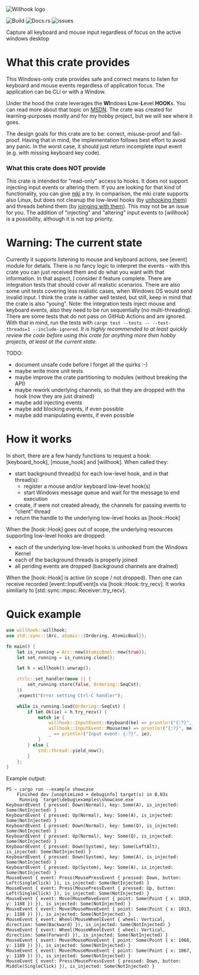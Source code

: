 ![Willhook logo](https://github.com/myood/willhook-rs/raw/main/willhook.png)

![Build](https://github.com/myood/willhook-rs/actions/workflows/build.yml/badge.svg) ![Docs.rs](https://img.shields.io/docsrs/willhook/latest?label=Docs.rs&logo=Docs.rs) ![issues](https://img.shields.io/github/issues/myood/willhook-rs)


Capture all keyboard and mouse input regardless of focus on the active windows desktop

# What this crate provides

This Windows-only crate provides safe and correct means to listen for keyboard and mouse events regardless of application focus.
The application can be CLI or with a Window.

Under the hood the crate leverages the **WI**ndows **L**ow-**L**evel **HOOK**s.
You can read more about that topic on [MSDN](https://learn.microsoft.com/en-us/windows/win32/winmsg/about-hooks?redirectedfrom=MSDN).
The crate was created for learning-purposes mostly and for my hobby project, but we will see where it goes.

The design goals for this crate are to be: correct, misuse-proof and fail-proof.
Having that in mind, the implementation follows best effort to avoid any panic.
In the worst case, it should just return incomplete input event (e.g. with missing keyboard key code).

### What this crate does NOT provide

This crate is intended for "read-only" access to hooks. It does not support injecting input events or altering them.
If you are looking for that kind of functionality, you can give [mki](https://crates.io/crates/mki) a try.
In comparison, the mki crate supports also Linux, but does not cleanup the low-level hooks (by [unhooking them](https://learn.microsoft.com/en-us/windows/win32/api/winuser/nf-winuser-unhookwindowshookex)) and threads behind them (by [joinging with them](https://doc.rust-lang.org/std/thread/struct.JoinHandle.html#method.join)).
This *may* not be an issue for you. The addition of "injecting" and "altering" input events to [willhook] is a possibility, although it is not top priority.

# Warning: The current state

Currently it supports listening to mouse and keyboard actions, see [event] module for details.
There is no fancy logic to interpret the events - with this crate you can just received them and do what you want with that information.
In that aspect, I consider it feature complete.
There are integration tests that should cover all realistic scenarios.
There are also some unit tests covering less realistic cases, when Windows OS would send invalid input.
I think the crate is rather well tested, but still, keep in mind that the crate is also "young".
Note: the integration tests inject mouse and keyboard events, also they need to be run sequentially (no multi-threading). 
There are some tests that do not pass on GitHub Actions and are ignored.
With that in mind, run the tests with `cargo test --tests -- --test-threads=1 --include-ignored`.
*It is highly recommended to at least quickly review the code before using this crate for anything more then hobby projects, at least at the current state.*

TODO:
- document unsafe code before I forget all the quirks :-)
- maybe write more unit tests
- maybe improve the crate partitioning to modules (without breaking the API)
- maybe rework underlying channels, so that they are dropped with the hook (now they are just drained)
- maybe add injecting events
- maybe add blocking events, if even possible
- maybe add manipulating events, if even possible

# How it works

In short, there are a few handy functions to request a hook: [keyboard_hook], [mouse_hook] and [willhook].
When called they:
- start background thread(s) for each low-level hook, and in that thread(s):
    - register a mouse and/or keyboard low-level hook(s)
    - start Windows message queue and wait for the message to end execution
- create, if were not created already, the channels for passing events to "client" thread
- return the handle to the underlying low-level hooks as [hook::Hook]

When the [hook::Hook] goes out of scope, the underlying resources supporting low-level hooks are dropped:
- each of the underlying low-level hooks is unhooked from the Windows Kernel
- each of the background threads is properly joined
- all pending events are dropped (background channels are drained)

When the [hook::Hook] is active (in scope / not dropped). 
Then one can receive recorded [event::InputEvent]s via [hook::Hook::try_recv].
It works similiarly to [std::sync::mpsc::Receiver::try_recv].

# Quick example

```rust
use willhook::willhook;
use std::sync::{Arc, atomic::{Ordering, AtomicBool}};

fn main() {
    let is_running = Arc::new(AtomicBool::new(true));
    let set_running = is_running.clone();

    let h = willhook().unwrap();

    ctrlc::set_handler(move || {
        set_running.store(false, Ordering::SeqCst);
    })
    .expect("Error setting Ctrl-C handler");

    while is_running.load(Ordering::SeqCst) {
        if let Ok(ie) = h.try_recv() {
            match ie {
                willhook::InputEvent::Keyboard(ke) => println!("{:?}", ke),
                willhook::InputEvent::Mouse(me) => println!("{:?}", me),
                _ => println!("Input event: {:?}", ie),
            }
        } else {
            std::thread::yield_now();   
        }
    };
}

```

Example output:

```
PS ~ cargo run --example showcase
    Finished dev [unoptimized + debuginfo] target(s) in 0.03s
     Running `target\debug\examples\showcase.exe`
KeyboardEvent { pressed: Down(Normal), key: Some(A), is_injected: Some(NotInjected) }
KeyboardEvent { pressed: Up(Normal), key: Some(A), is_injected: Some(NotInjected) }
KeyboardEvent { pressed: Down(Normal), key: Some(Q), is_injected: Some(NotInjected) }
KeyboardEvent { pressed: Up(Normal), key: Some(Q), is_injected: Some(NotInjected) }
KeyboardEvent { pressed: Down(System), key: Some(LeftAlt), is_injected: Some(NotInjected) }
KeyboardEvent { pressed: Down(System), key: Some(A), is_injected: Some(NotInjected) }
KeyboardEvent { pressed: Up(System), key: Some(A), is_injected: Some(NotInjected) }
MouseEvent { event: Press(MousePressEvent { pressed: Down, button: Left(SingleClick) }), is_injected: Some(NotInjected) }
MouseEvent { event: Press(MousePressEvent { pressed: Up, button: Left(SingleClick) }), is_injected: Some(NotInjected) }
MouseEvent { event: Move(MouseMoveEvent { point: Some(Point { x: 1010, y: 1188 }) }), is_injected: Some(NotInjected) }
MouseEvent { event: Move(MouseMoveEvent { point: Some(Point { x: 1013, y: 1188 }) }), is_injected: Some(NotInjected) }
MouseEvent { event: Wheel(MouseWheelEvent { wheel: Vertical, direction: Some(Backward) }), is_injected: Some(NotInjected) }
MouseEvent { event: Wheel(MouseWheelEvent { wheel: Vertical, direction: Some(Forward) }), is_injected: Some(NotInjected) }
MouseEvent { event: Move(MouseMoveEvent { point: Some(Point { x: 1068, y: 1189 }) }), is_injected: Some(NotInjected) }
MouseEvent { event: Move(MouseMoveEvent { point: Some(Point { x: 1067, y: 1189 }) }), is_injected: Some(NotInjected) }
MouseEvent { event: Press(MousePressEvent { pressed: Down, button: Middle(SingleClick) }), is_injected: Some(NotInjected) }
```
